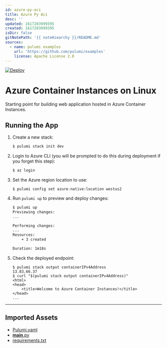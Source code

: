```yaml
---
id: azure-py-aci
title: Azure Py Aci
desc: ''
updated: 1617203999395
created: 1617203999395
isDir: false
gitNotePath: '{{ noteHiearchy }}/README.md'
sources:
  - name: pulumi examples
    url: 'https://github.com/pulumi/examples'
    license: Apache License 2.0
---
```

[![Deploy](https://get.pulumi.com/new/button.svg)](https://app.pulumi.com/new)

# Azure Container Instances on Linux

Starting point for building web application hosted in Azure Container Instances.

## Running the App

1. Create a new stack:

   ```bash
   $ pulumi stack init dev
   ```

2. Login to Azure CLI (you will be prompted to do this during deployment if you forget this step):

   ```bash
   $ az login
   ```

3. Set the Azure region location to use:

   ```
   $ pulumi config set azure-native:location westus2
   ```

4. Run `pulumi up` to preview and deploy changes:

   ```bash
   $ pulumi up
   Previewing changes:
   ...

   Performing changes:
   ...
   Resources:
       + 3 created

   Duration: 1m18s
   ```

5. Check the deployed endpoint:

   ```
   $ pulumi stack output containerIPv4Address
   13.83.66.37
   $ curl "$(pulumi stack output containerIPv4Address)"
   <html>
   <head>
       <title>Welcome to Azure Container Instances!</title>
   </head>
   ...
   ```

* * *

## Imported Assets

- [Pulumi.yaml](/assets/pulumi.yaml)
- [**main**.py](/assets/__main__.py)
- [requirements.txt](/assets/requirements.txt)

